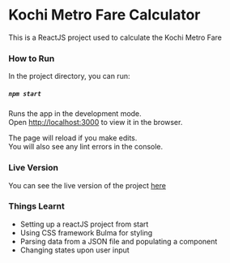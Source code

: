 # Kochi Metro Fare Calculator

This is a ReactJS project used to calculate the Kochi Metro Fare


### How to Run
In the project directory, you can run:

##### `npm start`

Runs the app in the development mode. <br />
Open [http://localhost:3000](http://localhost:3000) to view it in the browser.

The page will reload if you make edits.<br />
You will also see any lint errors in the console.

### Live Version

You can see the live version of the project [here](cmkishores.github.io/kochi-metro-fare/)

### Things Learnt

* Setting up a reactJS project from start
* Using CSS framework Bulma for styling
* Parsing data from a JSON file and populating a component 
* Changing states upon user input

 
